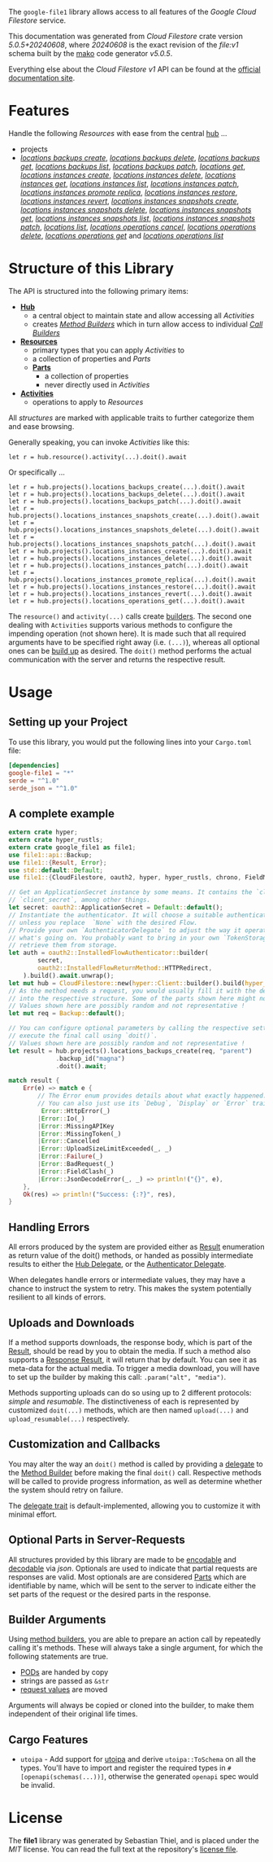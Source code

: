 <!---
DO NOT EDIT !
This file was generated automatically from 'src/generator/templates/api/README.md.mako'
DO NOT EDIT !
-->
The `google-file1` library allows access to all features of the *Google Cloud Filestore* service.

This documentation was generated from *Cloud Filestore* crate version *5.0.5+20240608*, where *20240608* is the exact revision of the *file:v1* schema built by the [mako](http://www.makotemplates.org/) code generator *v5.0.5*.

Everything else about the *Cloud Filestore* *v1* API can be found at the
[official documentation site](https://cloud.google.com/filestore/).
# Features

Handle the following *Resources* with ease from the central [hub](https://docs.rs/google-file1/5.0.5+20240608/google_file1/CloudFilestore) ... 

* projects
 * [*locations backups create*](https://docs.rs/google-file1/5.0.5+20240608/google_file1/api::ProjectLocationBackupCreateCall), [*locations backups delete*](https://docs.rs/google-file1/5.0.5+20240608/google_file1/api::ProjectLocationBackupDeleteCall), [*locations backups get*](https://docs.rs/google-file1/5.0.5+20240608/google_file1/api::ProjectLocationBackupGetCall), [*locations backups list*](https://docs.rs/google-file1/5.0.5+20240608/google_file1/api::ProjectLocationBackupListCall), [*locations backups patch*](https://docs.rs/google-file1/5.0.5+20240608/google_file1/api::ProjectLocationBackupPatchCall), [*locations get*](https://docs.rs/google-file1/5.0.5+20240608/google_file1/api::ProjectLocationGetCall), [*locations instances create*](https://docs.rs/google-file1/5.0.5+20240608/google_file1/api::ProjectLocationInstanceCreateCall), [*locations instances delete*](https://docs.rs/google-file1/5.0.5+20240608/google_file1/api::ProjectLocationInstanceDeleteCall), [*locations instances get*](https://docs.rs/google-file1/5.0.5+20240608/google_file1/api::ProjectLocationInstanceGetCall), [*locations instances list*](https://docs.rs/google-file1/5.0.5+20240608/google_file1/api::ProjectLocationInstanceListCall), [*locations instances patch*](https://docs.rs/google-file1/5.0.5+20240608/google_file1/api::ProjectLocationInstancePatchCall), [*locations instances promote replica*](https://docs.rs/google-file1/5.0.5+20240608/google_file1/api::ProjectLocationInstancePromoteReplicaCall), [*locations instances restore*](https://docs.rs/google-file1/5.0.5+20240608/google_file1/api::ProjectLocationInstanceRestoreCall), [*locations instances revert*](https://docs.rs/google-file1/5.0.5+20240608/google_file1/api::ProjectLocationInstanceRevertCall), [*locations instances snapshots create*](https://docs.rs/google-file1/5.0.5+20240608/google_file1/api::ProjectLocationInstanceSnapshotCreateCall), [*locations instances snapshots delete*](https://docs.rs/google-file1/5.0.5+20240608/google_file1/api::ProjectLocationInstanceSnapshotDeleteCall), [*locations instances snapshots get*](https://docs.rs/google-file1/5.0.5+20240608/google_file1/api::ProjectLocationInstanceSnapshotGetCall), [*locations instances snapshots list*](https://docs.rs/google-file1/5.0.5+20240608/google_file1/api::ProjectLocationInstanceSnapshotListCall), [*locations instances snapshots patch*](https://docs.rs/google-file1/5.0.5+20240608/google_file1/api::ProjectLocationInstanceSnapshotPatchCall), [*locations list*](https://docs.rs/google-file1/5.0.5+20240608/google_file1/api::ProjectLocationListCall), [*locations operations cancel*](https://docs.rs/google-file1/5.0.5+20240608/google_file1/api::ProjectLocationOperationCancelCall), [*locations operations delete*](https://docs.rs/google-file1/5.0.5+20240608/google_file1/api::ProjectLocationOperationDeleteCall), [*locations operations get*](https://docs.rs/google-file1/5.0.5+20240608/google_file1/api::ProjectLocationOperationGetCall) and [*locations operations list*](https://docs.rs/google-file1/5.0.5+20240608/google_file1/api::ProjectLocationOperationListCall)




# Structure of this Library

The API is structured into the following primary items:

* **[Hub](https://docs.rs/google-file1/5.0.5+20240608/google_file1/CloudFilestore)**
    * a central object to maintain state and allow accessing all *Activities*
    * creates [*Method Builders*](https://docs.rs/google-file1/5.0.5+20240608/google_file1/client::MethodsBuilder) which in turn
      allow access to individual [*Call Builders*](https://docs.rs/google-file1/5.0.5+20240608/google_file1/client::CallBuilder)
* **[Resources](https://docs.rs/google-file1/5.0.5+20240608/google_file1/client::Resource)**
    * primary types that you can apply *Activities* to
    * a collection of properties and *Parts*
    * **[Parts](https://docs.rs/google-file1/5.0.5+20240608/google_file1/client::Part)**
        * a collection of properties
        * never directly used in *Activities*
* **[Activities](https://docs.rs/google-file1/5.0.5+20240608/google_file1/client::CallBuilder)**
    * operations to apply to *Resources*

All *structures* are marked with applicable traits to further categorize them and ease browsing.

Generally speaking, you can invoke *Activities* like this:

```Rust,ignore
let r = hub.resource().activity(...).doit().await
```

Or specifically ...

```ignore
let r = hub.projects().locations_backups_create(...).doit().await
let r = hub.projects().locations_backups_delete(...).doit().await
let r = hub.projects().locations_backups_patch(...).doit().await
let r = hub.projects().locations_instances_snapshots_create(...).doit().await
let r = hub.projects().locations_instances_snapshots_delete(...).doit().await
let r = hub.projects().locations_instances_snapshots_patch(...).doit().await
let r = hub.projects().locations_instances_create(...).doit().await
let r = hub.projects().locations_instances_delete(...).doit().await
let r = hub.projects().locations_instances_patch(...).doit().await
let r = hub.projects().locations_instances_promote_replica(...).doit().await
let r = hub.projects().locations_instances_restore(...).doit().await
let r = hub.projects().locations_instances_revert(...).doit().await
let r = hub.projects().locations_operations_get(...).doit().await
```

The `resource()` and `activity(...)` calls create [builders][builder-pattern]. The second one dealing with `Activities` 
supports various methods to configure the impending operation (not shown here). It is made such that all required arguments have to be 
specified right away (i.e. `(...)`), whereas all optional ones can be [build up][builder-pattern] as desired.
The `doit()` method performs the actual communication with the server and returns the respective result.

# Usage

## Setting up your Project

To use this library, you would put the following lines into your `Cargo.toml` file:

```toml
[dependencies]
google-file1 = "*"
serde = "^1.0"
serde_json = "^1.0"
```

## A complete example

```Rust
extern crate hyper;
extern crate hyper_rustls;
extern crate google_file1 as file1;
use file1::api::Backup;
use file1::{Result, Error};
use std::default::Default;
use file1::{CloudFilestore, oauth2, hyper, hyper_rustls, chrono, FieldMask};

// Get an ApplicationSecret instance by some means. It contains the `client_id` and 
// `client_secret`, among other things.
let secret: oauth2::ApplicationSecret = Default::default();
// Instantiate the authenticator. It will choose a suitable authentication flow for you, 
// unless you replace  `None` with the desired Flow.
// Provide your own `AuthenticatorDelegate` to adjust the way it operates and get feedback about 
// what's going on. You probably want to bring in your own `TokenStorage` to persist tokens and
// retrieve them from storage.
let auth = oauth2::InstalledFlowAuthenticator::builder(
        secret,
        oauth2::InstalledFlowReturnMethod::HTTPRedirect,
    ).build().await.unwrap();
let mut hub = CloudFilestore::new(hyper::Client::builder().build(hyper_rustls::HttpsConnectorBuilder::new().with_native_roots().unwrap().https_or_http().enable_http1().build()), auth);
// As the method needs a request, you would usually fill it with the desired information
// into the respective structure. Some of the parts shown here might not be applicable !
// Values shown here are possibly random and not representative !
let mut req = Backup::default();

// You can configure optional parameters by calling the respective setters at will, and
// execute the final call using `doit()`.
// Values shown here are possibly random and not representative !
let result = hub.projects().locations_backups_create(req, "parent")
             .backup_id("magna")
             .doit().await;

match result {
    Err(e) => match e {
        // The Error enum provides details about what exactly happened.
        // You can also just use its `Debug`, `Display` or `Error` traits
         Error::HttpError(_)
        |Error::Io(_)
        |Error::MissingAPIKey
        |Error::MissingToken(_)
        |Error::Cancelled
        |Error::UploadSizeLimitExceeded(_, _)
        |Error::Failure(_)
        |Error::BadRequest(_)
        |Error::FieldClash(_)
        |Error::JsonDecodeError(_, _) => println!("{}", e),
    },
    Ok(res) => println!("Success: {:?}", res),
}

```
## Handling Errors

All errors produced by the system are provided either as [Result](https://docs.rs/google-file1/5.0.5+20240608/google_file1/client::Result) enumeration as return value of
the doit() methods, or handed as possibly intermediate results to either the 
[Hub Delegate](https://docs.rs/google-file1/5.0.5+20240608/google_file1/client::Delegate), or the [Authenticator Delegate](https://docs.rs/yup-oauth2/*/yup_oauth2/trait.AuthenticatorDelegate.html).

When delegates handle errors or intermediate values, they may have a chance to instruct the system to retry. This 
makes the system potentially resilient to all kinds of errors.

## Uploads and Downloads
If a method supports downloads, the response body, which is part of the [Result](https://docs.rs/google-file1/5.0.5+20240608/google_file1/client::Result), should be
read by you to obtain the media.
If such a method also supports a [Response Result](https://docs.rs/google-file1/5.0.5+20240608/google_file1/client::ResponseResult), it will return that by default.
You can see it as meta-data for the actual media. To trigger a media download, you will have to set up the builder by making
this call: `.param("alt", "media")`.

Methods supporting uploads can do so using up to 2 different protocols: 
*simple* and *resumable*. The distinctiveness of each is represented by customized 
`doit(...)` methods, which are then named `upload(...)` and `upload_resumable(...)` respectively.

## Customization and Callbacks

You may alter the way an `doit()` method is called by providing a [delegate](https://docs.rs/google-file1/5.0.5+20240608/google_file1/client::Delegate) to the 
[Method Builder](https://docs.rs/google-file1/5.0.5+20240608/google_file1/client::CallBuilder) before making the final `doit()` call. 
Respective methods will be called to provide progress information, as well as determine whether the system should 
retry on failure.

The [delegate trait](https://docs.rs/google-file1/5.0.5+20240608/google_file1/client::Delegate) is default-implemented, allowing you to customize it with minimal effort.

## Optional Parts in Server-Requests

All structures provided by this library are made to be [encodable](https://docs.rs/google-file1/5.0.5+20240608/google_file1/client::RequestValue) and 
[decodable](https://docs.rs/google-file1/5.0.5+20240608/google_file1/client::ResponseResult) via *json*. Optionals are used to indicate that partial requests are responses 
are valid.
Most optionals are are considered [Parts](https://docs.rs/google-file1/5.0.5+20240608/google_file1/client::Part) which are identifiable by name, which will be sent to 
the server to indicate either the set parts of the request or the desired parts in the response.

## Builder Arguments

Using [method builders](https://docs.rs/google-file1/5.0.5+20240608/google_file1/client::CallBuilder), you are able to prepare an action call by repeatedly calling it's methods.
These will always take a single argument, for which the following statements are true.

* [PODs][wiki-pod] are handed by copy
* strings are passed as `&str`
* [request values](https://docs.rs/google-file1/5.0.5+20240608/google_file1/client::RequestValue) are moved

Arguments will always be copied or cloned into the builder, to make them independent of their original life times.

[wiki-pod]: http://en.wikipedia.org/wiki/Plain_old_data_structure
[builder-pattern]: http://en.wikipedia.org/wiki/Builder_pattern
[google-go-api]: https://github.com/google/google-api-go-client

## Cargo Features

* `utoipa` - Add support for [utoipa](https://crates.io/crates/utoipa) and derive `utoipa::ToSchema` on all
the types. You'll have to import and register the required types in `#[openapi(schemas(...))]`, otherwise the
generated `openapi` spec would be invalid.


# License
The **file1** library was generated by Sebastian Thiel, and is placed 
under the *MIT* license.
You can read the full text at the repository's [license file][repo-license].

[repo-license]: https://github.com/Byron/google-apis-rsblob/main/LICENSE.md

